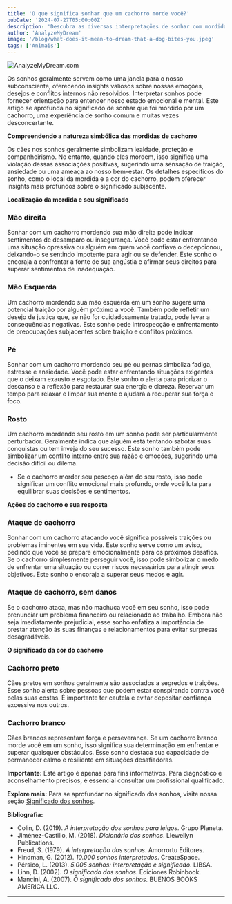 ```yaml
---
title: 'O que significa sonhar que um cachorro morde você?'
pubDate: '2024-07-27T05:00:00Z'
description: 'Descubra as diversas interpretações de sonhar com mordida de cachorro, desde traição até ansiedade e estresse.'
author: 'AnalyzeMyDream'
image: '/blog/what-does-it-mean-to-dream-that-a-dog-bites-you.jpeg'
tags: ['Animais']
---
```


![AnalyzeMyDream.com](/blog/what-does-it-mean-to-dream-that-a-dog-bites-you.jpeg)


Os sonhos geralmente servem como uma janela para o nosso subconsciente, oferecendo insights valiosos sobre nossas emoções, desejos e conflitos internos não resolvidos. Interpretar sonhos pode fornecer orientação para entender nosso estado emocional e mental. Este artigo se aprofunda no significado de sonhar que foi mordido por um cachorro, uma experiência de sonho comum e muitas vezes desconcertante. 

**Compreendendo a natureza simbólica das mordidas de cachorro**

Os cães nos sonhos geralmente simbolizam lealdade, proteção e companheirismo. No entanto, quando eles mordem, isso significa uma violação dessas associações positivas, sugerindo uma sensação de traição, ansiedade ou uma ameaça ao nosso bem-estar. Os detalhes específicos do sonho, como o local da mordida e a cor do cachorro, podem oferecer insights mais profundos sobre o significado subjacente.

**Localização da mordida e seu significado**

### Mão direita

Sonhar com um cachorro mordendo sua mão direita pode indicar sentimentos de desamparo ou insegurança. Você pode estar enfrentando uma situação opressiva ou alguém em quem você confiava o decepcionou, deixando-o se sentindo impotente para agir ou se defender. Este sonho o encoraja a confrontar a fonte de sua angústia e afirmar seus direitos para superar sentimentos de inadequação.

### Mão Esquerda

Um cachorro mordendo sua mão esquerda em um sonho sugere uma potencial traição por alguém próximo a você. Também pode refletir um desejo de justiça que, se não for cuidadosamente tratado, pode levar a consequências negativas. Este sonho pede introspecção e enfrentamento de preocupações subjacentes sobre traição e conflitos próximos.

### Pé

Sonhar com um cachorro mordendo seu pé ou pernas simboliza fadiga, estresse e ansiedade. Você pode estar enfrentando situações exigentes que o deixam exausto e esgotado. Este sonho o alerta para priorizar o descanso e a reflexão para restaurar sua energia e clareza. Reservar um tempo para relaxar e limpar sua mente o ajudará a recuperar sua força e foco.

### Rosto

Um cachorro mordendo seu rosto em um sonho pode ser particularmente perturbador. Geralmente indica que alguém está tentando sabotar suas conquistas ou tem inveja do seu sucesso. Este sonho também pode simbolizar um conflito interno entre sua razão e emoções, sugerindo uma decisão difícil ou dilema. 

- Se o cachorro morder seu pescoço além do seu rosto, isso pode significar um conflito emocional mais profundo, onde você luta para equilibrar suas decisões e sentimentos.

**Ações do cachorro e sua resposta**

### Ataque de cachorro

Sonhar com um cachorro atacando você significa possíveis traições ou problemas iminentes em sua vida. Este sonho serve como um aviso, pedindo que você se prepare emocionalmente para os próximos desafios. Se o cachorro simplesmente perseguir você, isso pode simbolizar o medo de enfrentar uma situação ou correr riscos necessários para atingir seus objetivos. Este sonho o encoraja a superar seus medos e agir.

### Ataque de cachorro, sem danos

Se o cachorro ataca, mas não machuca você em seu sonho, isso pode prenunciar um problema financeiro ou relacionado ao trabalho. Embora não seja imediatamente prejudicial, esse sonho enfatiza a importância de prestar atenção às suas finanças e relacionamentos para evitar surpresas desagradáveis.

**O significado da cor do cachorro**

### Cachorro preto

Cães pretos em sonhos geralmente são associados a segredos e traições. Esse sonho alerta sobre pessoas que podem estar conspirando contra você pelas suas costas. É importante ter cautela e evitar depositar confiança excessiva nos outros.

### Cachorro branco

Cães brancos representam força e perseverança. Se um cachorro branco morde você em um sonho, isso significa sua determinação em enfrentar e superar quaisquer obstáculos. Esse sonho destaca sua capacidade de permanecer calmo e resiliente em situações desafiadoras.

**Importante:** Este artigo é apenas para fins informativos. Para diagnóstico e aconselhamento precisos, é essencial consultar um profissional qualificado.

**Explore mais:** Para se aprofundar no significado dos sonhos, visite nossa seção [Significado dos sonhos](#significado-dos-sonhos).

**Bibliografia:**

* Colin, D. (2019). *A interpretação dos sonhos para leigos*. Grupo Planeta.
* Jiménez-Castillo, M. (2018). *Dicionário dos sonhos*. Llewellyn Publications.
* Freud, S. (1979). *A interpretação dos sonhos*. Amorrortu Editores.
* Hindman, G. (2012). *10.000 sonhos interpretados*. CreateSpace.
* Pérsico, L. (2013). *5.005 sonhos: interpretação e significado*. LIBSA.
* Linn, D. (2002). *O significado dos sonhos*. Ediciones Robinbook.
* Mancini, A. (2007). *O significado dos sonhos*. BUENOS BOOKS AMERICA LLC.

---